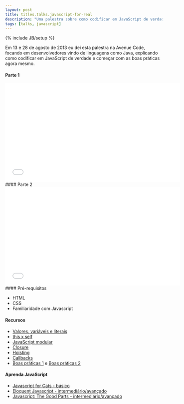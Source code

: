 ```yaml
---
layout: post
title: titles.talks.javascript-for-real
description: "Uma palestra sobre como codificar em JavaScript de verdade e começar com as boas práticas agora mesmo."
tags: [talks, javascript]
---
```

{% include JB/setup %}

Em 13 e 28 de agosto de 2013 eu dei esta palestra na Avenue Code, focando em desenvolvedores vindo de linguagens como Java, explicando como codificar em JavaScript de verdade e começar com as boas práticas agora mesmo.
<br/>
#### Parte 1
<iframe width="560" height="315" src="//www.youtube.com/embed/kV5uEoyJ-pQ" frameborder="0" allowfullscreen="allowfullscreen"> </iframe><br/>
#### Parte 2
<iframe width="560" height="315" src="//www.youtube.com/embed/cSYSQyHwQ5o" frameborder="0" allowfullscreen="allowfullscreen"> </iframe><br/>
#### Pré-requisitos

* HTML
* CSS
* Familiaridade com Javascript

#### Recursos

* [Valores, variáveis e literais](https://developer.mozilla.org/en-US/docs/Web/JavaScript/Guide/Values,_variables,_and_literals)
* [this x self](http://tableless.com.br/javascript-entendendo-o-this/#.UhVmEGSbj_s)
* [JavaScript modular](http://www.codeproject.com/Articles/247241/Javascript-Module-Pattern)
* [Closure](http://ryanmorr.com/understanding-scope-and-context-in-javascript)
* [Hoisting](http://www.adequatelygood.com/JavaScript-Scoping-and-Hoisting.html)
* [Callbacks](http://nodebr.com/como-evitar-o-inferno-de-callbacks/)
* [Boas práticas 1](http://www.thinkful.com/learn/javascript-best-practices-1/) e [Boas práticas 2](http://www.thinkful.com/learn/javascript-best-practices-2)

#### Aprenda JavaScript

* [Javascript for Cats - básico](http://jsforcats.com)
* [Eloquent Javascript - intermediário/avançado](http://eloquentjavascript.net/contents.html)
* [Javascript: The Good Parts - intermediário/avançado](http://shop.oreilly.com/product/9780596517748.do)
